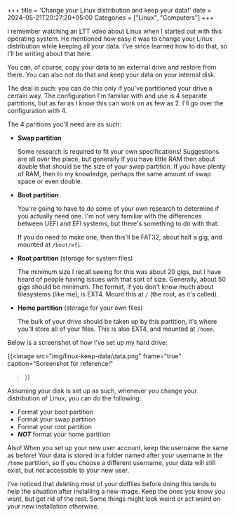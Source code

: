 +++
title = 'Change your Linux distribution and keep your data!'
date = 2024-05-21T20:27:20+05:00
Categories = ["Linux", "Computers"]
+++

I remember watching an LTT vdeo about Linux when I started out with this operating system. He mentioned how easy it was to change your Linux distribution while keeping all your data. I've since learned how to do that, so I'll be writing about that here.

You can, of course, copy your data to an external drive and restore from there. You can also not do that and keep your data on your internal disk.

The deal is such: you can do this only if you've partitioned your drive a certain way. The configuration I'm familiar with and use is 4 separate partitions, but as far as I know this can work on as few as 2. I'll go over the configuration with 4.

The 4 paritions you'll need are as such:

- **Swap partition**

  Some research is required to fit your own specifications! Suggestions are all over the place, but generally if you have little RAM then about double that should be the size of your swap partition. If you have plenty of RAM, then to my knowledge, perhaps the same amount of swap space or even double.

- **Boot partition**

  You're going to have to do some of your own research to determine if you actually need one. I'm not very familiar with the differences between UEFI and EFI systems, but there's something to do with that.

  If you do need to make one, then this'll be FAT32, about half a gig, and mounted at `/boot/efi`.

- **Root partition** (storage for system files)

  The minimum size I recall seeing for this was about 20 gigs, but I have heard of people having issues with that sort of size. Generally, about 50 gigs should be minimum. The format, if you don't know much about filesystems (like me), is EXT4. Mount this at `/` (the root, as it's called).

- **Home partition** (storage for your own files)

  The bulk of your drive should be taken up by this partition, it's where you'll store all of your files. This is also EXT4, and mounted at `/home`.

Below is a screenshot of how I've set up my hard drive:

{{<image
  src="img/linux-keep-data/data.png"
  frame="true"
  caption="Screenshot for reference!"
>}}

Assuming your disk is set up as such, whenever you change your distribution of Linux, you can do the following: 
- Format your boot partition
- Format your swap partition
- Format your root partition
- ***NOT*** format your home partition

Also! When you set up your new user account, keep the username the same as before! Your data is stored in a folder named after your username in the `/home` partition, so if you choose a different username, your data will still exist, but not accessible to your new user.

I've noticed that deleting most of your dotfiles before doing this tends to help the situation after installing a new image. Keep the ones you know you want, but get rid of the rest. Some things might look weird or act weird on your new installation otherwise.

